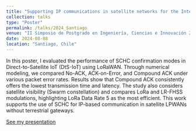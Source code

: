 ```yaml
---
title: "Supporting IP communications in satellite networks for the Internet of Things"
collection: talks
type: "Poster"
permalink: /talks/2024_Santiago
venue: "II Simposio de Postgrado en Ingeniería, Ciencias e Innovación 2024"
date: 2024-08-08
location: "Santiago, Chile"
---
```


In this poster, I evaluated the performance of SCHC confirmation modes in Direct-to-Satellite IoT (DtS-IoT) using LoRaWAN. Through numerical modeling, we compared No-ACK, ACK-on-Error, and Compound ACK under various packet error rates. Results show that Compound ACK consistently offers the lowest transmission time and latency. The study also considers satellite visibility (Swarm constellation) and compares LoRa and LR-FHSS modulations, highlighting LoRa Data Rate 5 as the most efficient. This work supports the use of SCHC for IP-based communication in satellite LPWANs without terrestrial gateways.

[See my presentation](https://youtu.be/mlII3NdBLRU?si=3ZyhuRfNTfTWmaBT)
